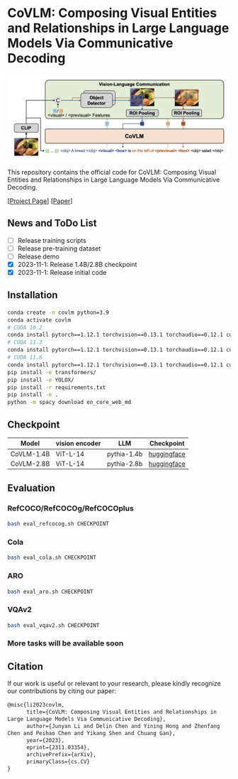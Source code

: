 # CoVLM: Composing Visual Entities and Relationships in Large Language Models Via Communicative Decoding

![1699293310655](image/README/1699293310655.png)

This repository contains the official code for CoVLM: Composing Visual Entities and Relationships in Large Language Models Via Communicative Decoding.

[[Project Page](https://vis-www.cs.umass.edu/CoVLM)] [[Paper](https://arxiv.org/abs/2311.03354)]

## News and ToDo List

* [ ] Release training scripts
* [ ] Release pre-training dataset
* [ ] Release demo
* [X] 2023-11-1: Release 1.4B/2.8B checkpoint
* [X] 2023-11-1: Release initial code

## Installation

```bash
conda create -n covlm python=3.9
conda activate covlm
# CUDA 10.2
conda install pytorch==1.12.1 torchvision==0.13.1 torchaudio==0.12.1 cudatoolkit=10.2 -c pytorch
# CUDA 11.3
conda install pytorch==1.12.1 torchvision==0.13.1 torchaudio==0.12.1 cudatoolkit=11.3 -c pytorch
# CUDA 11.6
conda install pytorch==1.12.1 torchvision==0.13.1 torchaudio==0.12.1 cudatoolkit=11.6 -c pytorch -c conda-forge
pip install -e transformers/
pip install -e YOLOX/
pip install -r requirements.txt
pip install -e .
python -m spacy download en_core_web_md
```

## Checkpoint

| Model      | vision encoder | LLM         | Checkpoint                                                                           |
| ---------- | -------------- | ----------- | ------------------------------------------------------------------------------------ |
| CoVLM-1.4B | ViT-L-14       | pythia-1.4b | [huggingface](https://huggingface.co/senfu/covlm-1.4b/resolve/main/checkpoint_18000.pt) |
| CoVLM-2.8B | ViT-L-14       | pythia-2.8b | [huggingface](https://huggingface.co/senfu/covlm-2.8b/resolve/main/checkpoint_15000.pt) |

## Evaluation

### RefCOCO/RefCOCOg/RefCOCOplus

```bash
bash eval_refcocog.sh CHECKPOINT
```

### Cola

```bash
bash eval_cola.sh CHECKPOINT
```

### ARO

```bash
bash eval_aro.sh CHECKPOINT
```

### VQAv2

```bash
bash eval_vqav2.sh CHECKPOINT
```

### More tasks will be available soon

## Citation

If our work is useful or relevant to your research, please kindly recognize our contributions by citing our paper:

```
@misc{li2023covlm,
      title={CoVLM: Composing Visual Entities and Relationships in Large Language Models Via Communicative Decoding}, 
      author={Junyan Li and Delin Chen and Yining Hong and Zhenfang Chen and Peihao Chen and Yikang Shen and Chuang Gan},
      year={2023},
      eprint={2311.03354},
      archivePrefix={arXiv},
      primaryClass={cs.CV}
}
```

